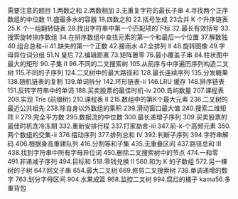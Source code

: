 需要注意的题目
1.两数之和
2.两数相加
3.无重复字符的最长子串
4.寻找两个正序数组的中位数
11.盛最多水的容器
18.四数之和
22.括号生成
23合并 K 个升序链表
25.K 个一组翻转链表
28.找出字符串中第一个匹配项的下标
32.最长有效括号
33.搜索旋转排序数组
34.在排序数组中查找元素的第一个和最后一个位置
37.解数独
40.组合总和-ii
41.缺失的第一个正数
42.接雨水
47.全排列 II
48.旋转图像
49.字母异位词分组
51.N 皇后
72.编辑距离
73.矩阵置零
76.最小覆盖子串
84.柱状图中最大的矩形
90.子集 II
96.不同的二叉搜索树
105.从前序与中序遍历序列构造二叉树
115.不同的子序列
124.二叉树中的最大路径和
128.最长连续序列
135.分发糖果
138.随机链表的复制
139.单词拆分
142.环形链表-ii
146.LRU 缓存
148.排序链表
151.反转字符串中的单词
188.买卖股票的最佳时机-iv
200.岛屿数量
207.课程表
208.实现 Trie (前缀树)
210.课程表 II
215.数组中的第K个最大元素
236.二叉树的最近公共祖先
238.除自身以外数组的乘积
239.滑动窗口最大值
240.搜索二维矩阵 II
279.完全平方数
295.数据流的中位数
300.最长递增子序列
309.买卖股票的最佳时机含冷冻期
332.重新安排行程
337.打家劫舍-iii
347.前-k-个高频元素
350.两个数组的交集-ii
376.摆动序列
377.排列总和 Ⅳ
392.判断子序列
394.字符串解码
406.根据身高重建队列
416.分割等和子集
435.无重叠区间
437.路径总和 III
438.找到字符串中所有字母异位词
450.删除二叉搜索树中的节点
474.一和零
491.非递减子序列
494.目标和
518.零钱兑换 II
560.和为 K 的子数组
572.另一棵树的子树
647.回文子串
654.最大二叉树
669.修剪二叉搜索树
738.单调递增的数字
763.划分字母区间
904.水果成篮
968.监控二叉树
994.腐烂的橘子
kama56.多重背包